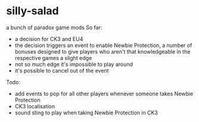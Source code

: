 # silly-salad
a bunch of paradox game mods
So far:
- a decision for CK3 and EU4
- the decision triggers an event to enable Newbie Protection, a number of bonuses designed to give players who aren't that knowledgeable in the respective games a slight edge
- not so much edge it's impossible to play around
- it's possible to cancel out of the event


Todo:
- add events to pop for all other players whenever someone takes Newbie Protection
- CK3 localisation
- sound sting to play when taking Newbie Protection in CK3
